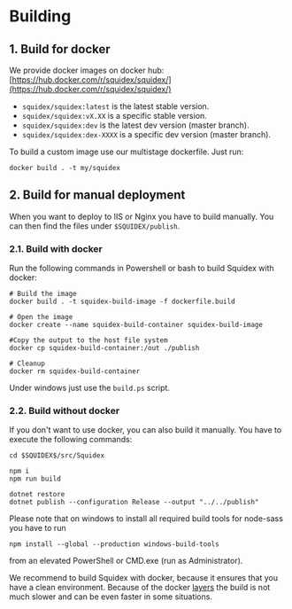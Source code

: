 # Building

## 1. Build for docker

We provide docker images on docker hub: [https://hub.docker.com/r/squidex/squidex/](https://hub.docker.com/r/squidex/squidex/)

* `squidex/squidex:latest` is the latest stable version.
* `squidex/squidex:vX.XX` is a specific stable version.
* `squidex/squidex:dev` is the latest dev version \(master branch\).
* `squidex/squidex:dex-XXXX` is a specific dev version \(master branch\).

To build a custom image use our multistage dockerfile. Just run:

```text
docker build . -t my/squidex
```

## 2. Build for manual deployment

When you want to deploy to IIS or Nginx you have to build manually. You can then find the files under `$SQUIDEX/publish`.

### 2.1. Build with docker

Run the following commands in Powershell or bash to build Squidex with docker:

```text
# Build the image
docker build . -t squidex-build-image -f dockerfile.build

# Open the image
docker create --name squidex-build-container squidex-build-image

#Copy the output to the host file system
docker cp squidex-build-container:/out ./publish

# Cleanup
docker rm squidex-build-container
```

Under windows just use the `build.ps` script.

### 2.2. Build without docker

If you don't want to use docker, you can also build it manually. You have to execute the following commands:

```text
cd $SQUIDEX$/src/Squidex

npm i
npm run build

dotnet restore
dotnet publish --configuration Release --output "../../publish"
```

Please note that on windows to install all required build tools for node-sass you have to run

```text
npm install --global --production windows-build-tools
```

from an elevated PowerShell or CMD.exe \(run as Administrator\).

We recommend to build Squidex with docker, because it ensures that you have a clean environment. Because of the docker [layers](http://bitjudo.com/blog/2014/03/13/building-efficient-dockerfiles-node-dot-js/) the build is not much slower and can be even faster in some situations.

